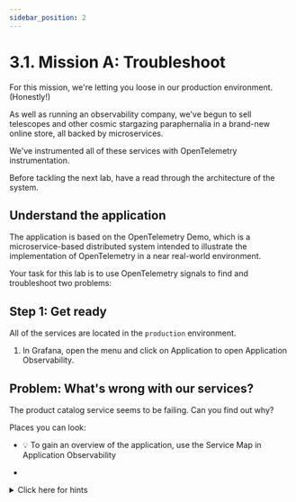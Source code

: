 ```yaml
---
sidebar_position: 2
---
```


# 3.1. Mission A: Troubleshoot

For this mission, we're letting you loose in our production environment. (Honestly!)

As well as running an observability company, we've begun to sell telescopes and other cosmic stargazing paraphernalia in a brand-new online store, all backed by microservices.

We've instrumented all of these services with OpenTelemetry instrumentation.

Before tackling the next lab, have a read through the architecture of the system.

## Understand the application

The application is based on the OpenTelemetry Demo, which is a microservice-based distributed system intended to illustrate the implementation of OpenTelemetry in a near real-world environment.



Your task for this lab is to use OpenTelemetry signals to find and troubleshoot two problems:

## Step 1: Get ready

All of the services are located in the `production` environment.

1.  In Grafana, open the menu and click on Application to open Application Observability.

## Problem: What's wrong with our services?

The product catalog service seems to be failing. Can you find out why?

Places you can look:

- :bulb: To gain an overview of the application, use the Service Map in Application Observability

- 



<details>
    <summary>Click here for hints</summary>

</details>


